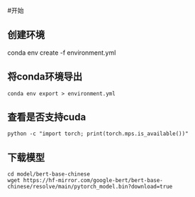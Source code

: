 #开始

## 创建环境
conda env create -f environment.yml
## 将conda环境导出
```shell
conda env export > environment.yml
```
## 查看是否支持cuda
```shell
python -c "import torch; print(torch.mps.is_available())"
```
## 下载模型
```shell
cd model/bert-base-chinese
wget https://hf-mirror.com/google-bert/bert-base-chinese/resolve/main/pytorch_model.bin?download=true
```